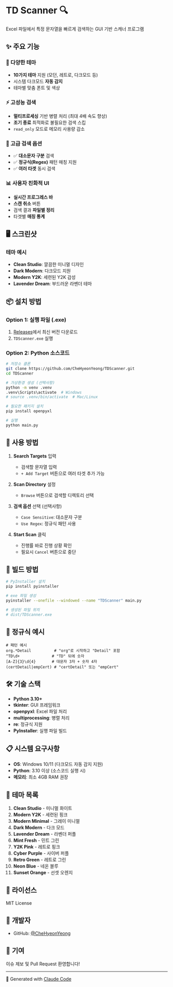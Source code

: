 # TD Scanner 🔍

Excel 파일에서 특정 문자열을 빠르게 검색하는 GUI 기반 스캐너 프로그램

## ✨ 주요 기능

### 🎨 다양한 테마
- **10가지 테마** 지원 (모던, 레트로, 다크모드 등)
- 시스템 다크모드 **자동 감지**
- 테마별 맞춤 폰트 및 색상

### ⚡ 고성능 검색
- **멀티프로세싱** 기반 병렬 처리 (최대 4배 속도 향상)
- **조기 종료** 최적화로 불필요한 검색 스킵
- `read_only` 모드로 메모리 사용량 감소

### 🔧 고급 검색 옵션
- ✅ **대소문자 구분** 검색
- ✅ **정규식(Regex)** 패턴 매칭 지원
- ✅ **여러 타겟** 동시 검색

### 📊 사용자 친화적 UI
- **실시간 프로그레스 바**
- **스캔 취소** 버튼
- 검색 결과 **파일별 정리**
- 타겟별 **매칭 통계**

## 🖥️ 스크린샷

### 테마 예시
- **Clean Studio**: 깔끔한 미니멀 디자인
- **Dark Modern**: 다크모드 지원
- **Modern Y2K**: 세련된 Y2K 감성
- **Lavender Dream**: 부드러운 라벤더 테마

## 📦 설치 방법

### Option 1: 실행 파일 (.exe)
1. [Releases](https://github.com/CheHyeonYeong/TDScanner/releases)에서 최신 버전 다운로드
2. `TDScanner.exe` 실행

### Option 2: Python 소스코드
```bash
# 저장소 클론
git clone https://github.com/CheHyeonYeong/TDScanner.git
cd TDScanner

# 가상환경 생성 (선택사항)
python -m venv .venv
.venv\Scripts\activate  # Windows
# source .venv/bin/activate  # Mac/Linux

# 필요한 패키지 설치
pip install openpyxl

# 실행
python main.py
```

## 🚀 사용 방법

1. **Search Targets** 입력
   - 검색할 문자열 입력
   - `+ Add Target` 버튼으로 여러 타겟 추가 가능

2. **Scan Directory** 설정
   - `Browse` 버튼으로 검색할 디렉토리 선택

3. **검색 옵션** 선택 (선택사항)
   - `Case Sensitive`: 대소문자 구분
   - `Use Regex`: 정규식 패턴 사용

4. **Start Scan** 클릭
   - 진행률 바로 진행 상황 확인
   - 필요시 `Cancel` 버튼으로 중단

## 🔨 빌드 방법

```bash
# PyInstaller 설치
pip install pyinstaller

# exe 파일 생성
pyinstaller --onefile --windowed --name "TDScanner" main.py

# 생성된 파일 위치
# dist/TDScanner.exe
```

## 🎯 정규식 예시

```
# 패턴 예시
org.*Detail          # "org"로 시작하고 "Detail" 포함
^TD\d+              # "TD" 뒤에 숫자
[A-Z]{3}\d{4}       # 대문자 3자 + 숫자 4자
(certDetail|empCert) # "certDetail" 또는 "empCert"
```

## 🛠️ 기술 스택

- **Python 3.10+**
- **tkinter**: GUI 프레임워크
- **openpyxl**: Excel 파일 처리
- **multiprocessing**: 병렬 처리
- **re**: 정규식 지원
- **PyInstaller**: 실행 파일 빌드

## 📋 시스템 요구사항

- **OS**: Windows 10/11 (다크모드 자동 감지 지원)
- **Python**: 3.10 이상 (소스코드 실행 시)
- **메모리**: 최소 4GB RAM 권장

## 🎨 테마 목록

1. **Clean Studio** - 미니멀 화이트
2. **Modern Y2K** - 세련된 핑크
3. **Modern Minimal** - 그레이 미니멀
4. **Dark Modern** - 다크 모드
5. **Lavender Dream** - 라벤더 퍼플
6. **Mint Fresh** - 민트 그린
7. **Y2K Pink** - 레트로 핑크
8. **Cyber Purple** - 사이버 퍼플
9. **Retro Green** - 레트로 그린
10. **Neon Blue** - 네온 블루
11. **Sunset Orange** - 선셋 오렌지

## 📝 라이선스

MIT License

## 👤 개발자

- GitHub: [@CheHyeonYeong](https://github.com/CheHyeonYeong)

## 🤝 기여

이슈 제보 및 Pull Request 환영합니다!

---

🤖 Generated with [Claude Code](https://claude.com/claude-code)
